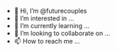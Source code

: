 - 👋 Hi, I’m @futurecouples
- 👀 I’m interested in ...
- 🌱 I’m currently learning ...
- 💞️ I’m looking to collaborate on ...
- 📫 How to reach me ...

<!---
futurecouples/futurecouples is a ✨ special ✨ repository because its `README.md` (this file) appears on your GitHub profile.
You can click the Preview link to take a look at your changes.
--->
